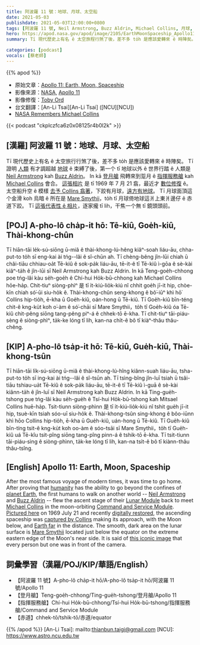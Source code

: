 ```yaml
---
title: 阿波羅 11 號：地球、月球、太空船
date: 2021-05-03
publishdate: 2021-05-03T12:00:00+0800
tags: [阿波羅 11 號, Neil Armstrong, Buzz Aldrin, Michael Collins, 月球, 太空船]
hero: https://apod.nasa.gov/apod/image/2105/EarthMoonSpaceship_Apollo11Ord_960.jpg
summary: Tī 現代歷史上有名 ê 太空旅程行煞了後，差不多 to̍h 是應該愛轉來 ê 時陣矣。

categories: [podcast]
vocals: [蔡老師]
---
```


{{% apod %}}

- 原始文章：[Apollo 11: Earth, Moon, Spaceship](https://apod.nasa.gov/apod/ap210503.html)
- 影像來源：[NASA](https://www.nasa.gov/), [Apollo 11](https://www.nasa.gov/mission_pages/apollo/missions/apollo11.html)
- 影像修復：[Toby Ord](http://www.tobyord.com/earth)
- 台文翻譯：[An-Li Tsai][An-Li Tsai] ([NCU][NCU])
- [NASA Remembers Michael Collins](https://www.nasa.gov/michael-collins)

{{< podcast "ckplczfca6z0x08125r4b0l2k" >}}

## [漢羅] 阿波羅 11 號：地球、月球、太空船

Tī 現代歷史上有名 ê 太空旅行行煞了後，差不多 to̍h 是應該愛轉來 ê 時陣矣。
Tī 證明 [人類][humanity] 有才調超越 [地球][planet Earth]  ê 束縛了後，第一个 tī 地球以外 ê 世界行踏 ê 人類是 [Neil Armstrong][Neil Armstrong] kah [Buzz Aldrin][Buzz Aldrin]。
In kā [登月艙][Lunar Module] 飛轉來到踅月 ê [指揮服務艙][Command and Service Module] kah [Michael Collins][Michael Collins] 會合。
[這張相片][Pictured here] 是 tī 1969 年 7 月 21 翕，最近才 [數位修復][digitally restored] ê。
太空船升空 ê 模樣 [去予 Collins 翕著][captured by Collins]，下跤有月球，[遠方有地球][Earth far]。
Tī 月球面頂這个金滑 koh 烏暗 ê 所在是 [Mare Smythii][Mare Smythii]，to̍h tī 月球倚地球這爿上東爿邊仔 ê 赤道下跤。
Tī [這張代表性 ê 相片][this iconic image]，逐家攏 tī lih，干焦一个無 tī 鏡頭頭前。


## [POJ] A-pho-lô cha̍p-it hō: Tē-kiû, Goe̍h-kiû, Thài-khong-chûn

Tī hiān-tāi le̍k-sú-siōng ū-miâ ê thài-khong-lú-hêng kiâⁿ-soah liáu-āu, chha-put-to to̍h sī eng-kai ài tńg--lâi ê sî-chūn ah.
Tī chèng-bêng jîn-lūi chiah ū châi-tiāu chhiau-oa̍t Tē-kiû ê sok-pa̍k liáu-āu, tē-it-ê tī Tē-kiû ì-gōa ê sè-kài kiâⁿ-ta̍h ê jîn-lūi sī Neil Armstrong kah Buzz Aldrin.
In kā Teng-goe̍h-chhong poe tńg-lâi kàu se̍h-goe̍h ê Chí-hui Ho̍k-bū-chhong kah Michael Collins hōe-ha̍p.
Chit-tiuⁿ siòng-phìⁿ 是 tī i̍t-kiú-lio̍k-kiú nî chhit goe̍h jī-it hip, chòe-kīn chiah só͘-ūi siu-ho̍k ê.
Thài-khong-chûn seng-khong ê bô͘-iūⁿ khì hō͘ Collins hip-tio̍h, ē-kha ū Goe̍h-kiû, oán-hong ū Tē-kiû.
Tī Goe̍h-kiû bīn-téng chit-ê kng-ku̍t koh o͘-àm ê só͘-chāi sī Mare Smythii，to̍h tī Goe̍h-kiû óa Tē-kiû chit-pêng siōng tang-pêng piⁿ-á ê chhek-tō ē-kha.
Tī chit-tiuⁿ tāi-piáu-sèng ê siòng-phìⁿ, ta̍k-ke lóng tī lih, kan-na chi̍t-ê bô tī kiàⁿ-thâu thâu-chêng.

## [KIP] A-pho-lô tsa̍p-it hō: Tē-kiû, Gue̍h-kiû, Thài-khong-tsûn

Tī hiān-tāi li̍k-sú-siōng ū-miâ ê thài-khong-lú-hîng kiânn-suah liáu-āu, tsha-put-to to̍h sī ing-kai ài tńg--lâi ê sî-tsūn ah.
Tī tsìng-bîng jîn-luī tsiah ū tsâi-tiāu tshiau-ua̍t Tē-kiû ê sok-pa̍k liáu-āu, tē-it-ê tī Tē-kiû ì-guā ê sè-kài kiânn-ta̍h ê jîn-luī sī Neil Armstrong kah Buzz Aldrin.
In kā Ting-gue̍h-tshong pue tńg-lâi kàu se̍h-gue̍h ê Tsí-hui Ho̍k-bū-tshong kah Mitsael Collins huē-ha̍p.
Tsit-tiunn siòng-phìnn 是 tī i̍t-kiú-lio̍k-kiú nî tshit gue̍h jī-it hip, tsuè-kīn tsiah sóo-uī siu-ho̍k ê.
Thài-khong-tsûn sing-khong ê bôo-iūnn khì hōo Collins hip-tio̍h, ē-kha ū Gue̍h-kiû, uán-hong ū Tē-kiû.
Tī Gue̍h-kiû bīn-tíng tsit-ê kng-ku̍t koh oo-àm ê sóo-tsāi sī Mare Smythii，to̍h tī Gue̍h-kiû uá Tē-kîu tsit-pîng siōng tang-pîng pinn-á ê tshik-tō ē-kha.
Tī tsit-tiunn tāi-piáu-sìng ê siòng-phìnn, ta̍k-ke lóng tī lih, kan-na tsi̍t-ê bô tī kiànn-thâu thâu-tsîng.


## [English] Apollo 11: Earth, Moon, Spaceship
After the most famous voyage of modern times, it was time to go home. After proving that [humanity][humanity] has the ability to go beyond the confines of [planet Earth][planet Earth], the first humans to walk on another world -- [Neil Armstrong][Neil Armstrong] and [Buzz Aldrin][Buzz Aldrin] -- flew the ascent stage of their [Lunar Module][Lunar Module] back to meet [Michael Collins][Michael Collins] in the moon-orbiting [Command and Service Module][Command and Service Module]. [Pictured here][Pictured here] on 1969 July 21 and recently [digitally restored][digitally restored], the ascending spaceship was [captured by Collins][captured by Collins] making its approach, with the Moon below, and [Earth far][Earth far] in the distance. The smooth, dark area on the lunar surface is [Mare Smythii][Mare Smythii] located just below the equator on the extreme eastern edge of the Moon's near side. It is said of [this iconic image][this iconic image] that every person but one was in front of the camera.

## 詞彙學習（漢羅/POJ/KIP/華語/English）

- 【阿波羅 11 號】A-pho-lô cha̍p-it hō/A-pho-lô tsa̍p-it hō/阿波羅 11 號/Apollo 11
- 【登月艙】Teng-goe̍h-chhong/Ting-gue̍h-tshong/登月艙/Apollo 11
- 【指揮服務艙】Chí-hui Ho̍k-bū-chhong/Tsí-hui Ho̍k-bū-tshong/指揮服務艙/Command and Service Module
- 【赤道】chhek-tō/tshik-tō/赤道/equator


{{% /apod %}}
[An-Li Tsai]: mailto:thianbun.taigi@gmail.com
[NCU]: https://www.astro.ncu.edu.tw

[copyright]: https://apod.nasa.gov/apod/fap/lib/about_apod.html#srapply

[humanity]:https://apod.nasa.gov/apod/ap200614.html
[planet Earth]:https://apod.nasa.gov/apod/ap070325.html
[Neil Armstrong]:https://www.nasa.gov/centers/glenn/about/bios/neilabio.html
[Buzz Aldrin]:https://er.jsc.nasa.gov/seh/aldrin.htm
[Lunar Module]:https://en.wikipedia.org/wiki/Apollo_Lunar_Module
[Michael Collins]:https://www.nasa.gov/michael-collins
[Command and Service Module]:https://en.wikipedia.org/wiki/Apollo_Command/Service_Module
[Pictured here]:https://eol.jsc.nasa.gov/SearchPhotos/photo.pl?mission=AS11&roll=44&frame=6642
[digitally restored]:http://www.tobyord.com/earth
[captured by Collins]:https://apod.nasa.gov/apod/ap190713.html
[Earth far]:https://apod.nasa.gov/apod/ap181224.html
[Mare Smythii]:https://en.wikipedia.org/wiki/Mare_Smythii
[this iconic image]:https://apod.nasa.gov/apod/ap090719.html
